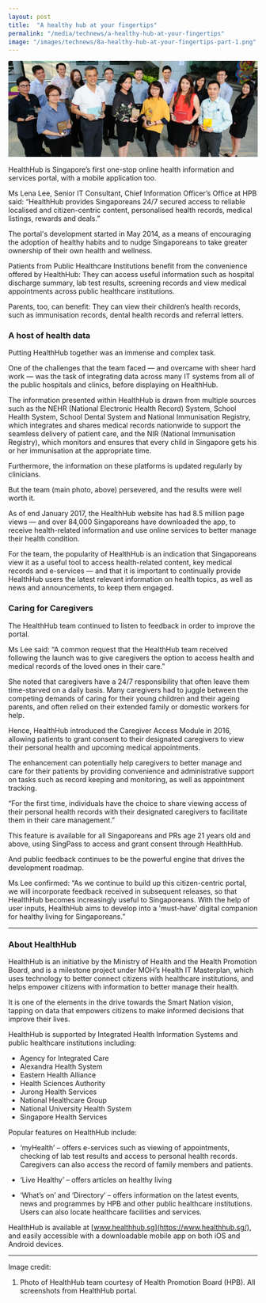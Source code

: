```yaml
---
layout: post
title:  "A healthy hub at your fingertips"
permalink: "/media/technews/a-healthy-hub-at-your-fingertips"
image: "/images/technews/8a-healthy-hub-at-your-fingertips-part-1.png"
---
```


![a healthy hub at your fingertips](/images/technews/a-healthy-hub-at-your-fingertips-part-1.png)

HealthHub is Singapore’s first one-stop online health information and services portal, with a mobile application too.

Ms Lena Lee, Senior IT Consultant, Chief Information Officer’s Office at HPB said: “HealthHub provides Singaporeans 24/7 secured access to reliable localised and citizen-centric content, personalised health records, medical listings, rewards and deals.”

The portal's development started in May 2014, as a means of encouraging the adoption of healthy habits and to nudge Singaporeans to take greater ownership of their own health and wellness.

Patients from Public Healthcare Institutions benefit from the convenience offered by HealthHub:  They can access useful information such as hospital discharge summary, lab test results, screening records and view medical appointments across public healthcare institutions.

Parents, too, can benefit: They can view their children’s health records, such as immunisation records, dental health records and referral letters.

### **A host of health data**
Putting HealthHub together was an immense and complex task.

One of the challenges that the team faced — and overcame with sheer hard work  —  was the task of integrating data across many IT systems from all of the public hospitals and clinics, before displaying on HealthHub. 

The information presented within HealthHub is drawn from multiple sources such as the NEHR (National Electronic Health Record) System, School Health System, School Dental System and National Immunisation Registry, which integrates and shares medical records nationwide to support the seamless delivery of patient care, and the NIR (National Immunisation Registry), which monitors and ensures that every child in Singapore gets his or her immunisation at the appropriate time.

Furthermore, the information on these platforms is updated regularly by clinicians.

But the team (main photo, above) persevered, and the results were well worth it.


As of end January 2017, the HealthHub website has had 8.5 million page views — and over 84,000 Singaporeans have downloaded the app, to receive health-related information and use online services to better manage their health condition.

For the team, the popularity of HealthHub is an indication that Singaporeans view it as a useful tool to access health-related content, key medical records and e-services — and that it is important to continually provide HealthHub users the latest relevant information on health topics, as well as news and announcements, to keep them engaged.

### **Caring for Caregivers**
The HealthHub team continued to listen to feedback in order to improve the portal.

Ms Lee said: “A common request that the HealthHub team received following the launch was to give caregivers the option to access health and medical records of the loved ones in their care.”

She noted that caregivers have a 24/7 responsibility that often leave them time-starved on a daily basis.  Many caregivers had to juggle between the competing demands of caring for their young children and their ageing parents, and often relied on their extended family or domestic workers for help.

Hence, HealthHub introduced the Caregiver Access Module in 2016, allowing patients to grant consent to their designated caregivers to view their personal health and upcoming medical appointments. 

The enhancement can potentially help caregivers to better manage and care for their patients by providing convenience and administrative support on tasks such as record keeping and monitoring, as well as appointment tracking. 

“For the first time, individuals have the choice to share viewing access of their personal health records with their designated caregivers to facilitate them in their care management.”

This feature is available for all Singaporeans and PRs age 21 years old and above, using SingPass to access and grant consent through HealthHub.

And public feedback continues to be the powerful engine that drives the development roadmap. 

Ms Lee confirmed: “As we continue to build up this citizen-centric portal, we will incorporate feedback received in subsequent releases, so that HealthHub becomes increasingly useful to Singaporeans. With the help of user inputs, HealthHub aims to develop into a 'must-have' digital companion for healthy living for Singaporeans.”

---

### **About HealthHub**
HealthHub is an initiative by the Ministry of Health and the Health Promotion Board, and is a milestone project under MOH’s Health IT Masterplan, which uses technology to better connect citizens with healthcare institutions, and helps empower citizens with information to better manage their health.

It is one of the elements in the drive towards the Smart Nation vision, tapping on data that empowers citizens to make informed decisions that improve their lives.

HealthHub is supported by Integrated Health Information Systems and public healthcare institutions including:

* Agency for Integrated Care
* Alexandra Health System
* Eastern Health Alliance
* Health Sciences Authority
* Jurong Health Services
* National Healthcare Group
* National University Health System
* Singapore Health Services

Popular features on HealthHub include:

* ‘myHealth’ – offers e-services such as viewing of appointments, checking of lab test results and access to personal health records. Caregivers can also access the record of family members and patients.

* ‘Live Healthy’ – offers articles on healthy living 

* ‘What’s on’ and ‘Directory’ – offers information on the latest events, news and programmes by HPB and other public healthcare institutions. Users can also locate healthcare facilities and services. 

HealthHub is available at [www.healthhub.sg](https://www.healthhub.sg/), and easily accessible with a downloadable mobile app on both iOS and Android devices.

---

Image credit:
1. Photo of HealthHub team courtesy of Health Promotion Board (HPB). All screenshots from HealthHub portal.
